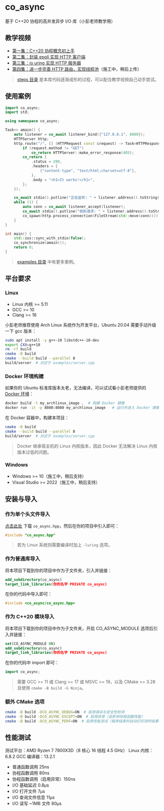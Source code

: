 # co_async

基于 C++20 协程的高并发异步 I/O 库（小彭老师教学用）

## 教学视频

- [第一集：C++20 协程概念初上手](https://www.bilibili.com/video/BV1Yz421Z7rZ)
- [第二集：封装 epoll 实现 HTTP 客户端](https://www.bilibili.com/video/BV18t421G7fD)
- [第三集：io uring 实现 HTTP 服务器](https://www.bilibili.com/video/BV1yD421H7KY)
- [第四集：进一步完善 HTTP 路由，实现线程池](https://space.bilibili.com/263032155)（施工中，稍后上传）

> [steps 目录](steps) 是本库代码逐渐成形的过程，可以配合教学视频自己动手尝试。

## 使用案例

```cpp
import co_async;
import std;

using namespace co_async;

Task<> amain() {
    auto listener = co_await listener_bind({"127.0.0.1", 8080});
    HTTPServer http;
    http.route("/", [] (HTTPRequest const &request) -> Task<HTTPResponse> {
        if (request.method != "GET")
            co_return HTTPServer::make_error_response(405);
        co_return {
            .status = 200,
            .headers = {
                {"content-type", "text/html;charset=utf-8"},
            },
            .body = "<h1>It works!</h1>",
        };
    });

    co_await stdio().putline("正在监听: " + listener.address().toString());
    while (1) {
        auto conn = co_await listener_accept(listener);
        co_await stdio().putline("收到请求: " + listener.address().toString());
        co_spawn(http.process_connection(FileStream(std::move(conn))));
    }
}

int main() {
    std::ios::sync_with_stdio(false);
    co_synchronize(amain());
    return 0;
}
```

> [examples 目录](examples) 中有更多案例。

## 平台要求

### Linux

- Linux 内核 >= 5.11
- GCC >= 10
- Clang >= 16

小彭老师推荐使用 Arch Linux 系统作为开发平台，Ubuntu 20.04 需要手动升级一下 gcc 版本：

```bash
sudo apt install -y g++-10 libstdc++-10-dev
export CXX=g++10
rm -rf build
cmake -B build
cmake --build build --parallel 8
build/server  # 对应于 examples/server.cpp
```

### Docker 环境构建

如果你的 Ubuntu 标准库版本太老，无法编译，可以试试看小彭老师提供的 [Docker 环境](Dockerfile)：

```bash
docker build -t my_archlinux_image .  # 构建 Docker 镜像
docker run -it -p 8080:8080 my_archlinux_image   # 运行并进入 Docker 镜像，映射端口 8080 到本机
```

在 Docker 容器中，构建本项目：

```bash
cmake -B build
cmake --build build --parallel 8
build/server  # 对应于 examples/server.cpp
```

> Docker 继承宿主机的 Linux 内核版本，因此 Docker 无法解决 Linux 内核版本过低的问题。

### Windows

- Windows >= 10（施工中，稍后支持）
- Visual Studio >= 2022（施工中，稍后支持）

## 安装与导入

### 作为单个头文件导入

[点击此处](scripts/co_async.hpp) 下载 `co_async.hpp`，然后在你的项目中引入即可：

```cpp
#include "co_async.hpp"
```

> 若为 Linux 系统则需要编译时加上 `-luring` 选项。

### 作为普通库导入

将本项目下载到你的项目中作为子文件夹，引入并链接：

```cmake
add_subdirectory(co_async)
target_link_libraries(你的名字 PRIVATE co_async)
```

在你的代码中导入即可：

```cpp
#include <co_async/co_async.hpp>
```

### 作为 C++20 模块导入

将本项目下载到你的项目中作为子文件夹，开启 CO_ASYNC_MODULE 选项后引入并链接：

```cmake
set(CO_ASYNC_MODULE ON)
add_subdirectory(co_async)
target_link_libraries(你的名字 PRIVATE co_async)
```

在你的代码中 import 即可：

```cpp
import co_async;
```

> 需要 GCC >= 11 或 Clang >= 17 或 MSVC >= 19，以及 CMake >= 3.28 且使用 `cmake -B build -G Ninja`。

### 额外 CMake 选项

```bash
cmake -B build -DCO_ASYNC_DEBUG=ON  # 启用调试与安全性检测
cmake -B build -DCO_ASYNC_EXCEPT=ON  # 启用异常（会影响协程函数性能）
cmake -B build -DCO_ASYNC_PERF=ON  # 启用性能测试（程序结束时自动打印测时结果）
```

## 性能测试

测试平台：AMD Ryzen 7 7800X3D（8 核心 16 线程 4.5 GHz）
Linux 内核：6.8.2
GCC 编译器：13.2.1

- 普通函数调用 25ns
- 协程函数调用 80ns
- 协程函数调用（启用异常）150ns
- I/O 基础延迟 0.8µs
- I/O 打开文件 7µs
- I/O 查询文件信息 11µs
- I/O 读写 ~1MB 文件 80µs
